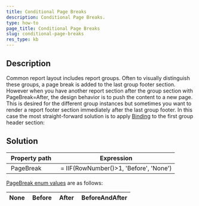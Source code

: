 ```yaml
---
title: Conditional Page Breaks
description: Conditional Page Breaks. 
type: how-to
page_title: Conditional Page Breaks
slug: conditional-page-breaks
res_type: kb
---
```


## Description

 Common report layout includes report groups. Often to visually distinguish these groups, a page break is added to the last group footer section. However when you have another report section after the group section with PageBreak=After, the design behavior is to push the content to a new page. This is desired for the different group instances but sometimes you want to render a report footer section immediately after the last group footer. In this case the most straight-forward solution is to apply [Binding](../expressions-bindings) to the first group header section:  
  
## Solution

|  Property path   <br> |   Expression |
| --- | --- |
|  PageBreak |   = IIF(RowNumber()&gt;1, 'Before', 'None') |

  
[PageBreak enum values](../t-telerik-reporting-pagebreak) are as follows:  
  

| None    <br> | Before   <br> |  After    <br> | BeforeAndAfter   <br> |
| --- | --- | --- | --- |




